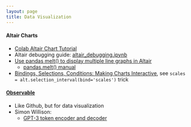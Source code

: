 ```yaml
---
layout: page
title: Data Visualization
---
```


#### Altair Charts
* [Colab Altair Chart Tutorial](https://colab.research.google.com/github/altair-viz/altair_notebooks/blob/master/notebooks/02-Tutorial.ipynb#scrollTo=hCTf3eofqJNq)
* Altair debugging guide: [altair_debugging.ipynb](https://colab.research.google.com/github/uwdata/visualization-curriculum/blob/master/altair_debugging.ipynb)
* [Use pandas melt() to display multiple line graphs in Altair](https://github.com/altair-viz/altair/issues/968)
  * [pandas.melt() manual](https://pandas.pydata.org/docs/reference/api/pandas.melt.html)
* [Bindings, Selections, Conditions: Making Charts Interactive](https://altair-viz.github.io/user_guide/interactions.html), see `scales = alt.selection_interval(bind='scales')` trick

#### [Observable](https://observablehq.com)
* Like Github, but for data visualization
* Simon Willison:
  * [GPT-3 token encoder and decoder](https://observablehq.com/@simonw/gpt-3-token-encoder-decoder)